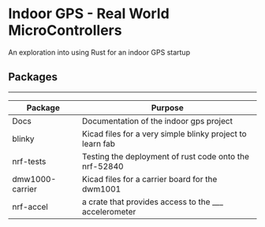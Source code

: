 # Indoor GPS - Real World MicroControllers

An exploration into using Rust for an indoor GPS startup



## Packages
----

| Package         | Purpose                                                   |
| --------------- | --------------------------------------------------------- |
| Docs            | Documentation of the indoor gps project                   |
| blinky          | Kicad files for a very simple blinky project to learn fab |
| nrf-tests       | Testing the deployment of rust code onto the nrf-52840    |
| dmw1000-carrier | Kicad files for a carrier board for the dwm1001           |
| nrf-accel       | a crate that provides access to the ___ accelerometer     |
